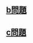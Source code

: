 ## [b問題](https://atcoder.jp/contests/abc382/tasks/abc382_b)

## [c問題](https://atcoder.jp/contests/abc382/tasks/abc382_c)

